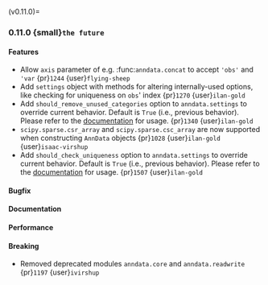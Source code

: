 (v0.11.0)=
### 0.11.0 {small}`the future`

#### Features

* Allow `axis` parameter of e.g. :func:`anndata.concat` to accept `'obs'` and `'var` {pr}`1244` {user}`flying-sheep`
* Add `settings` object with methods for altering internally-used options, like checking for uniqueness on `obs`' index {pr}`1270` {user}`ilan-gold`
* Add `should_remove_unused_categories` option to `anndata.settings` to override current behavior.  Default is `True` (i.e., previous behavior).  Please refer to the [documentation](https://anndata.readthedocs.io/en/latest/generated/anndata.settings.html) for usage.  {pr}`1340` {user}`ilan-gold`
* `scipy.sparse.csr_array` and `scipy.sparse.csc_array` are now supported when constructing `AnnData` objects {pr}`1028` {user}`ilan-gold` {user}`isaac-virshup`
* Add `should_check_uniqueness` option to `anndata.settings` to override current behavior.  Default is `True` (i.e., previous behavior).  Please refer to the [documentation](https://anndata.readthedocs.io/en/latest/generated/anndata.settings.html) for usage.  {pr}`1507` {user}`ilan-gold`

#### Bugfix

#### Documentation

#### Performance

#### Breaking

* Removed deprecated modules `anndata.core` and `anndata.readwrite` {pr}`1197` {user}`ivirshup`
